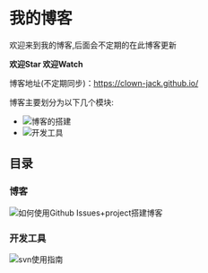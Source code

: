 # 我的博客
欢迎来到我的博客,后面会不定期的在此博客更新

**欢迎Star 欢迎Watch**

博客地址(不定期同步)：https://clown-jack.github.io/

博客主要划分为以下几个模块:
- ![博客的搭建](https://github.com/clown-Jack/myBlog/projects/2)
- ![开发工具](https://github.com/clown-Jack/myBlog/projects/1)


## 目录
### 博客
  ![如何使用Github Issues+project搭建博客](https://github.com/clown-Jack/myBlog/issues/2)
### 开发工具
  ![svn使用指南](https://github.com/clown-Jack/myBlog/issues/1)
